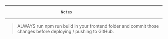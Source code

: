 ***********************************************************************************************************************************************
                             Notes
***********************************************************************************************************************************************

> ALWAYS run npm run build in your frontend folder and commit those changes before deploying / pushing to GitHub.